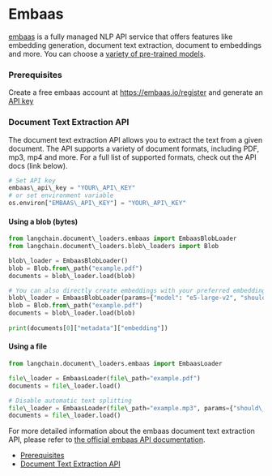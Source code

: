 # Embaas

[embaas](https://embaas.io) is a fully managed NLP API service that offers features like embedding generation, document text extraction, document to embeddings and more. You can choose a [variety of pre-trained models](https://embaas.io/docs/models/embeddings).

### Prerequisites[​](#prerequisites "Direct link to Prerequisites")

Create a free embaas account at <https://embaas.io/register> and generate an [API key](https://embaas.io/dashboard/api-keys)

### Document Text Extraction API[​](#document-text-extraction-api "Direct link to Document Text Extraction API")

The document text extraction API allows you to extract the text from a given document. The API supports a variety of document formats, including PDF, mp3, mp4 and more. For a full list of supported formats, check out the API docs (link below).

```python
# Set API key  
embaas\_api\_key = "YOUR\_API\_KEY"  
# or set environment variable  
os.environ["EMBAAS\_API\_KEY"] = "YOUR\_API\_KEY"  

```

#### Using a blob (bytes)[​](#using-a-blob-bytes "Direct link to Using a blob (bytes)")

```python
from langchain.document\_loaders.embaas import EmbaasBlobLoader  
from langchain.document\_loaders.blob\_loaders import Blob  

```

```python
blob\_loader = EmbaasBlobLoader()  
blob = Blob.from\_path("example.pdf")  
documents = blob\_loader.load(blob)  

```

```python
# You can also directly create embeddings with your preferred embeddings model  
blob\_loader = EmbaasBlobLoader(params={"model": "e5-large-v2", "should\_embed": True})  
blob = Blob.from\_path("example.pdf")  
documents = blob\_loader.load(blob)  
  
print(documents[0]["metadata"]["embedding"])  

```

#### Using a file[​](#using-a-file "Direct link to Using a file")

```python
from langchain.document\_loaders.embaas import EmbaasLoader  

```

```python
file\_loader = EmbaasLoader(file\_path="example.pdf")  
documents = file\_loader.load()  

```

```python
# Disable automatic text splitting  
file\_loader = EmbaasLoader(file\_path="example.mp3", params={"should\_chunk": False})  
documents = file\_loader.load()  

```

For more detailed information about the embaas document text extraction API, please refer to [the official embaas API documentation](https://embaas.io/api-reference).

- [Prerequisites](#prerequisites)
- [Document Text Extraction API](#document-text-extraction-api)
